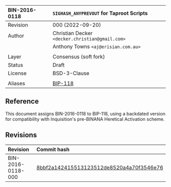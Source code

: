 | BIN-2016-0118 | `SIGHASH_ANYPREVOUT` for Taproot Scripts
| :------------ | :-------
| Revision      | 000 (2022-09-20)
| Author        | Christian Decker `<decker.christian@gmail.com>`
|               | Anthony Towns `<aj@erisian.com.au>`
| |
| Layer         | Consensus (soft fork)
| Status        | Draft
| License       | BSD-3-Clause
| |
| Aliases       | [BIP-118](https://github.com/bitcoin/bips/blob/8bbf2a142415513123512de8520a4a70f3546e76/bip-0118.mediawiki)

## Reference

This document assigns BIN-2016-0118 to BIP-118, using a backdated version for
compatibility with Inquisition's pre-BINANA Heretical Activation scheme.

## Revisions

| Revision | Commit hash
| :------- | :----
| BIN-2016-0118-000 | [8bbf2a142415513123512de8520a4a70f3546e76](https://github.com/bitcoin/bips/blob/8bbf2a142415513123512de8520a4a70f3546e76/bip-0118.mediawiki)

